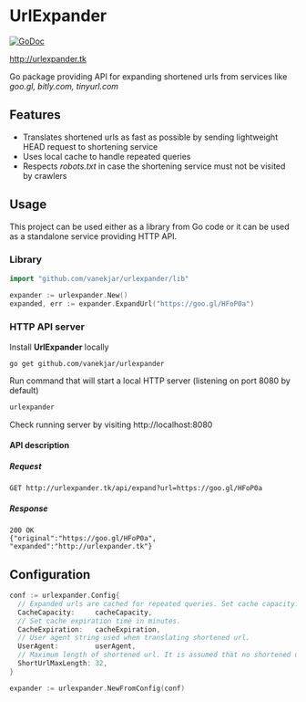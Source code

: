 # UrlExpander

[![GoDoc](https://godoc.org/github.com/vanekjar/urlexpander/lib?status.svg)](https://godoc.org/github.com/vanekjar/urlexpander/lib)

http://urlexpander.tk

Go package providing API for expanding shortened urls from services like _goo.gl, bitly.com, tinyurl.com_

## Features

 * Translates shortened urls as fast as possible by sending lightweight HEAD request to shortening service
 * Uses local cache to handle repeated queries
 * Respects _robots.txt_ in case the shortening service must not be visited by crawlers

## Usage

This project can be used either as a library from Go code or it can be used as a standalone service providing HTTP API.
  
### Library
  
```go
import "github.com/vanekjar/urlexpander/lib"

expander := urlexpander.New()
expanded, err := expander.ExpandUrl("https://goo.gl/HFoP0a")
```

### HTTP API server

Install __UrlExpander__ locally
 
```
go get github.com/vanekjar/urlexpander
```

Run command that will start a local HTTP server (listening on port 8080 by default)

```bash
urlexpander
```

Check running server by visiting http://localhost:8080

#### API description

##### Request

```
GET http://urlexpander.tk/api/expand?url=https://goo.gl/HFoP0a
```

##### Response

```
200 OK
{"original":"https://goo.gl/HFoP0a", "expanded":"http://urlexpander.tk"} 
```

## Configuration

```go
conf := urlexpander.Config{
  // Expanded urls are cached for repeated queries. Set cache capacity.
  CacheCapacity:     cacheCapacity,
  // Set cache expiration time in minutes.
  CacheExpiration:   cacheExpiration,
  // User agent string used when translating shortened url.
  UserAgent:         userAgent,
  // Maximum length of shortened url. It is assumed that no shortened url is longer than that.
  ShortUrlMaxLength: 32,
}

expander := urlexpander.NewFromConfig(conf)
```